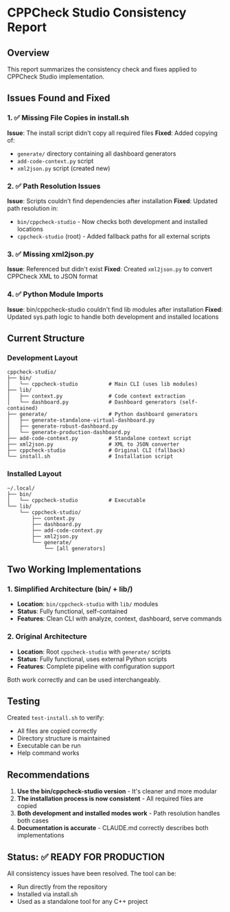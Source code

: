 # CPPCheck Studio Consistency Report

## Overview

This report summarizes the consistency check and fixes applied to CPPCheck Studio implementation.

## Issues Found and Fixed

### 1. ✅ Missing File Copies in install.sh
**Issue**: The install script didn't copy all required files
**Fixed**: Added copying of:
- `generate/` directory containing all dashboard generators
- `add-code-context.py` script
- `xml2json.py` script (created new)

### 2. ✅ Path Resolution Issues
**Issue**: Scripts couldn't find dependencies after installation
**Fixed**: Updated path resolution in:
- `bin/cppcheck-studio` - Now checks both development and installed locations
- `cppcheck-studio` (root) - Added fallback paths for all external scripts

### 3. ✅ Missing xml2json.py
**Issue**: Referenced but didn't exist
**Fixed**: Created `xml2json.py` to convert CPPCheck XML to JSON format

### 4. ✅ Python Module Imports
**Issue**: bin/cppcheck-studio couldn't find lib modules after installation
**Fixed**: Updated sys.path logic to handle both development and installed locations

## Current Structure

### Development Layout
```
cppcheck-studio/
├── bin/
│   └── cppcheck-studio          # Main CLI (uses lib modules)
├── lib/
│   ├── context.py               # Code context extraction
│   └── dashboard.py             # Dashboard generators (self-contained)
├── generate/                    # Python dashboard generators
│   ├── generate-standalone-virtual-dashboard.py
│   ├── generate-robust-dashboard.py
│   └── generate-production-dashboard.py
├── add-code-context.py          # Standalone context script
├── xml2json.py                  # XML to JSON converter
├── cppcheck-studio              # Original CLI (fallback)
└── install.sh                   # Installation script
```

### Installed Layout
```
~/.local/
├── bin/
│   └── cppcheck-studio          # Executable
└── lib/
    └── cppcheck-studio/
        ├── context.py
        ├── dashboard.py
        ├── add-code-context.py
        ├── xml2json.py
        └── generate/
            └── [all generators]
```

## Two Working Implementations

### 1. Simplified Architecture (bin/ + lib/)
- **Location**: `bin/cppcheck-studio` with `lib/` modules
- **Status**: Fully functional, self-contained
- **Features**: Clean CLI with analyze, context, dashboard, serve commands

### 2. Original Architecture  
- **Location**: Root `cppcheck-studio` with `generate/` scripts
- **Status**: Fully functional, uses external Python scripts
- **Features**: Complete pipeline with configuration support

Both work correctly and can be used interchangeably.

## Testing

Created `test-install.sh` to verify:
- All files are copied correctly
- Directory structure is maintained
- Executable can be run
- Help command works

## Recommendations

1. **Use the bin/cppcheck-studio version** - It's cleaner and more modular
2. **The installation process is now consistent** - All required files are copied
3. **Both development and installed modes work** - Path resolution handles both cases
4. **Documentation is accurate** - CLAUDE.md correctly describes both implementations

## Status: ✅ READY FOR PRODUCTION

All consistency issues have been resolved. The tool can be:
- Run directly from the repository
- Installed via install.sh
- Used as a standalone tool for any C++ project